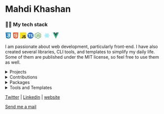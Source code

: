 <h1 align="left">Mahdi Khashan</h1>

### 👨‍💻️ My tech stack

[<img src="https://raw.githubusercontent.com/miladd3/miladd3/main/assets/css.svg" width="20px"  alt="CSS"/>](https://github.com/mahdikhashan)
[<img src="https://raw.githubusercontent.com/miladd3/miladd3/main/assets/html.svg" width="20px"  alt="HTML"/>](https://github.com/mahdikhashan)
[<img src="https://raw.githubusercontent.com/miladd3/miladd3/main/assets/javascript.svg" width="20px"  alt="Javascript"/>](https://github.com/mahdikhashan)
[<img src="https://raw.githubusercontent.com/miladd3/miladd3/main/assets/typescript.svg" width="20" height="20px" alt="Typescript" />](https://github.com/mahdikhashan)
[<img src="https://raw.githubusercontent.com/miladd3/miladd3/main/assets/nodejs.svg" width="20px" height="20px" alt="NodeJs" />](https://github.com/mahdikhashan)
[<img src="https://raw.githubusercontent.com/miladd3/miladd3/main/assets/react.svg" width="30" height="20px" alt="React" />](https://github.com/mahdikhashan)
[<img src="https://raw.githubusercontent.com/miladd3/miladd3/main/assets/vue.svg" width="20" height="20px" alt="Vue" />](https://github.com/mahdikhashan)

I am passionate about web development, particularly front-end. I have also created several libraries, CLI tools, and templates to simplify my daily life. Some of them are published under the MIT license, so feel free to use them as well.

<details>
  <summary>Projects</summary>

#### 

  | Project        | Description | Type | Badge           |
| -------------- |:-----------:|:----:|:---------------:|
| [99-minutes-emails](https://github.com/mahdikhashan/99-minutes-emails)  | Temporary Email Service With Restoration Capability | Side Project | [![MIT license](https://img.shields.io/badge/License-MIT-blue.svg)](https://lbesson.mit-license.org/) |
| [simple-money-management](https://simple-money-management.vercel.app/) | Manage your expenditure easily | Side Project | [![MIT license](https://img.shields.io/badge/License-MIT-blue.svg)](https://lbesson.mit-license.org/) |

</details>

<details>
  <summary>Contributions</summary>

#### 

| Project        | Description | Type | Link            |
| -------------- |:-----------:|:----:|:---------------:|
| [cypress](https://github.com/cypress-io/cypress) | Fast, easy and reliable testing for anything that runs in a browser. | Test Automation Tool and Suite | [Commits](https://github.com/cypress-io/cypress/commits?author=mahdikhashan) |
| [redux-saga](https://github.com/redux-saga/redux-saga)| An alternative side effect model for Redux apps | NPM Package | [Commits](https://github.com/redux-saga/redux-saga/commits?author=mahdikhashan) |
| [reactiflux](https://github.com/reactiflux/reactiflux.com) | React Community Website | Website | [Commits](https://github.com/reactiflux/reactiflux.com/commits?author=mahdikhashan) |
| [chakra-ui-docs](https://github.com/chakra-ui/chakra-ui-docs) | Chakra UI Docs | Documentation | [Commits](https://github.com/chakra-ui/chakra-ui-docs/commits?author=mahdikhashan) |
| [react-link-parser](https://github.com/amir2mi/react-link-parser) | React Link Parser | NPM Package | [Commits](https://github.com/amir2mi/react-link-parser/commits?author=mahdikhashan) | 
| [mdn](https://github.com/mdn/.github/commits?author=mahdikhashan) | MDN Web Docs | Documentation | [Commits]() | 

</details>

<details>
  <summary>Packages</summary>

####

| Project        | Description | Type | Badge           |
| -------------- |:-----------:|:----:|:---------------:|
| [vue3-click-outside](https://github.com/mahdikhashan/vue3-click-outside)       | Vue 3 Click-Out-Side handler | NPM Package | ![npm (tag)](https://img.shields.io/npm/v/@mahdikhashan/vue3-click-outside/latest?style=plastic) ![npm](https://img.shields.io/npm/dy/@mahdikhashan/vue3-click-outside) ![npm peer dependency version](https://img.shields.io/npm/dependency-version/@mahdikhashan/vue3-click-outside/peer/vue) ![NPM](https://img.shields.io/npm/l/@mahdikhashan/vue3-click-outside)|
| [aparat-python](https://github.com/mahdikhashan/aparat-python)| Aparat VOD API Wrapper | Python Package | [![PyPI download month](https://img.shields.io/pypi/dm/aparat-python.svg)](https://pypi.python.org/pypi/aparat-python/) [![PyPI version fury.io](https://badge.fury.io/py/aparat-python.svg)](https://pypi.python.org/pypi/aparat-python/) [![PyPi license](https://badgen.net/pypi/license/pip/)](https://pypi.org/project/aparat-python/) [![PyPI pyversions](https://img.shields.io/pypi/pyversions/aparat-python.svg)](https://pypi.python.org/pypi/aparat-python/) |
| [chakra-ui-timeline](https://github.com/mahdikhashan/chakra-ui-timeline) | Chakra-UI Timeline Component | NPM Package | ![npm (tag)](https://img.shields.io/npm/v/@mahdikhashan/chakra-timeline/latest?style=plastic) ![npm](https://img.shields.io/npm/dy/@mahdikhashan/chakra-timeline) ![npm peer dependency version](https://img.shields.io/npm/dependency-version/@mahdikhashan/chakra-timeline/peer/vue) ![NPM](https://img.shields.io/npm/l/@mahdikhashan/vue3-click-outside)
| [veemoji](https://github.com/mahdikhashan/veemoji) | veemoji is a dead simple emoji 🚀 as a component for vue 2 | NPM Package | ![npm (tag)](https://img.shields.io/npm/v/veemoji/latest?style=plastic) ![npm](https://img.shields.io/npm/dy/veemoji) ![npm peer dependency version](https://img.shields.io/npm/dependency-version/veemoji/peer/vue) ![NPM](https://img.shields.io/npm/l/veemoji)

</details>

<details>
  <summary>Tools and Templates</summary>

####

| Project        | Description | Type | Badge           |
| -------------- |:-----------:|:----:|:---------------:|
| [vercel-express-proxy](https://github.com/mahdikhashan/vercel-express-proxy) | Setup proxy servers on Vercel for CORS | Github Template | [![MIT license](https://img.shields.io/badge/License-MIT-blue.svg)](https://lbesson.mit-license.org/) |
| [ts-base-project](https://github.com/mahdikhashan/ts-base-project) | TypeScript Base Project Template for Web Development | Template | [![MIT license](https://img.shields.io/badge/License-MIT-blue.svg)](https://lbesson.mit-license.org/)

</details>

[Twitter](https://twitter.com/__nanoman__) | [Linkedin](https://www.linkedin.com/in/khashan/) | [website](https://nanoman.space/)

[Send me a mail](mailto:mahdikhashan1@gmail.com)
